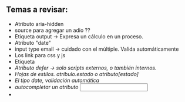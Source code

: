 




## Temas a revisar: 
- Atributo aria-hidden
- source para agregar un adio ??
- Etiqueta output -> Expresa un cálculo en un proceso. 
- Atributo "date"
- input type email -> cuidado con el múltiple. Valida automáticamente
- Los link para css y js
- Etiqueta <i>
- Atributo defer -> solo scripts externos, o también internos. 
- Hojas de estilos. atribulo.estado o atributo[estado]
- El tipo date, validación automática
- autocompletar un atributo <input type="text">
- 